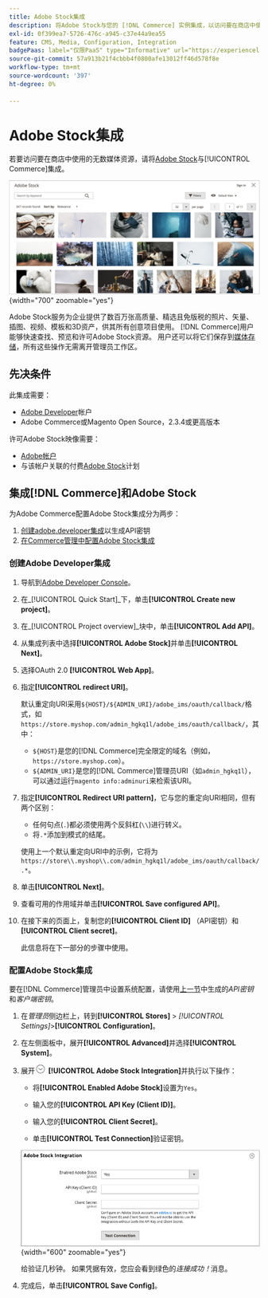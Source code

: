 ```yaml
---
title: Adobe Stock集成
description: 将Adobe Stock与您的 [!DNL Commerce] 实例集成，以访问要在商店中使用的无数媒体资源。
exl-id: 0f399ea7-5726-476c-a945-c37e44a9ea55
feature: CMS, Media, Configuration, Integration
badgePaas: label="仅限PaaS" type="Informative" url="https://experienceleague.adobe.com/en/docs/commerce/user-guides/product-solutions" tooltip="仅适用于云项目(Adobe管理的PaaS基础架构)和内部部署项目上的Adobe Commerce 。"
source-git-commit: 57a913b21f4cbbb4f0800afe13012ff46d578f8e
workflow-type: tm+mt
source-wordcount: '397'
ht-degree: 0%

---
```


# Adobe Stock集成

若要访问要在商店中使用的无数媒体资源，请将[Adobe Stock][adobe-stock]与[!UICONTROL Commerce]集成。

![Adobe Stock搜索结果](./assets/adobe-stock-search-grid.png){width="700" zoomable="yes"}

Adobe Stock服务为企业提供了数百万张高质量、精选且免版税的照片、矢量、插图、视频、模板和3D资产，供其所有创意项目使用。 [!DNL Commerce]用户能够快速查找、预览和许可Adobe Stock资源。 用户还可以将它们保存到[媒体存储](./media-storage.md)，所有这些操作无需离开管理员工作区。

## 先决条件

此集成需要：

- [Adobe Developer][dev-console]帐户
- Adobe Commerce或Magento Open Source，2.3.4或更高版本

许可Adobe Stock映像需要：

- [Adobe帐户][adobe-signin]
- 与该帐户关联的付费[Adobe Stock][adobe-stock]计划

## 集成[!DNL Commerce]和Adobe Stock

为Adobe Commerce配置Adobe Stock集成分为两步：

1. [创建adobe.developer集成](#create-an-adobe-developer-integration)以生成API密钥
1. [在Commerce管理中配置Adobe Stock集成](#configure-the-adobe-stock-integration)

### 创建Adobe Developer集成

1. 导航到[Adobe Developer Console][dev-console]。

1. 在&#x200B;_[!UICONTROL Quick Start]_下，单击&#x200B;**[!UICONTROL Create new project]**。

1. 在&#x200B;_[!UICONTROL Project overview]_块中，单击&#x200B;**[!UICONTROL Add API]**。

1. 从集成列表中选择&#x200B;**[!UICONTROL Adobe Stock]**&#x200B;并单击&#x200B;**[!UICONTROL Next]**。

1. 选择OAuth 2.0 **[!UICONTROL Web App]**。

1. 指定&#x200B;**[!UICONTROL redirect URI]**。

   默认重定向URI采用`${HOST}/${ADMIN_URI}/adobe_ims/oauth/callback/`格式，如`https://store.myshop.com/admin_hgkq1l/adobe_ims/oauth/callback/`，其中：

   - `${HOST}`是您的[!DNL Commerce]完全限定的域名（例如，`https://store.myshop.com`）。
   - `${ADMIN_URI}`是您的[!DNL Commerce]管理员URI（如`admin_hgkq1l`），可以通过运行`magento info:adminuri`来检索该URI。

1. 指定&#x200B;**[!UICONTROL Redirect URI pattern]**，它与您的重定向URI相同，但有两个区别：

   - 任何句点(`.`)都必须使用两个反斜杠(`\\`)进行转义。
   - 将`.*`添加到模式的结尾。

   使用上一个默认重定向URI中的示例，它将为`https://store\\.myshop\\.com/admin_hgkq1l/adobe_ims/oauth/callback/.*`。

1. 单击&#x200B;**[!UICONTROL Next]**。

1. 查看可用的作用域并单击&#x200B;**[!UICONTROL Save configured API]**。

1. 在接下来的页面上，复制您的&#x200B;**[!UICONTROL Client ID]** （API密钥）和&#x200B;**[!UICONTROL Client secret]**。

   此信息将在下一部分的步骤中使用。

### 配置Adobe Stock集成

要在[!DNL Commerce]管理员中设置系统配置，请使用[上一节][create-integration]中生成的&#x200B;_API密钥_&#x200B;和&#x200B;_客户端密钥_。

1. 在&#x200B;_管理员_&#x200B;侧边栏上，转到&#x200B;**[!UICONTROL Stores]** > _[!UICONTROL Settings]_>**[!UICONTROL Configuration]**。

1. 在左侧面板中，展开&#x200B;**[!UICONTROL Advanced]**&#x200B;并选择&#x200B;**[!UICONTROL System]**。

1. 展开![扩展选择器](../assets/icon-display-expand.png) **[!UICONTROL Adobe Stock Integration]**&#x200B;并执行以下操作：

   - 将&#x200B;**[!UICONTROL Enabled Adobe Stock]**&#x200B;设置为`Yes`。

   - 输入您的&#x200B;**[!UICONTROL API Key (Client ID)]**。

   - 输入您的&#x200B;**[!UICONTROL Client Secret]**。

   - 单击&#x200B;**[!UICONTROL Test Connection]**&#x200B;验证密钥。

   ![高级配置 — Adobe Stock集成](./assets/system-adobe-stock-integration.png){width="600" zoomable="yes"}

   给验证几秒钟。 如果凭据有效，您应会看到绿色的&#x200B;_连接成功！_&#x200B;消息。

1. 完成后，单击&#x200B;**[!UICONTROL Save Config]**。

[adobe-stock]: https://stock.adobe.com
[adobe-signin]: https://helpx.adobe.com/manage-account/using/access-adobe-id-account.html
[dev-console]: https://developer.adobe.com/console/home
[create-integration]: #create-an-adobeio-integration

